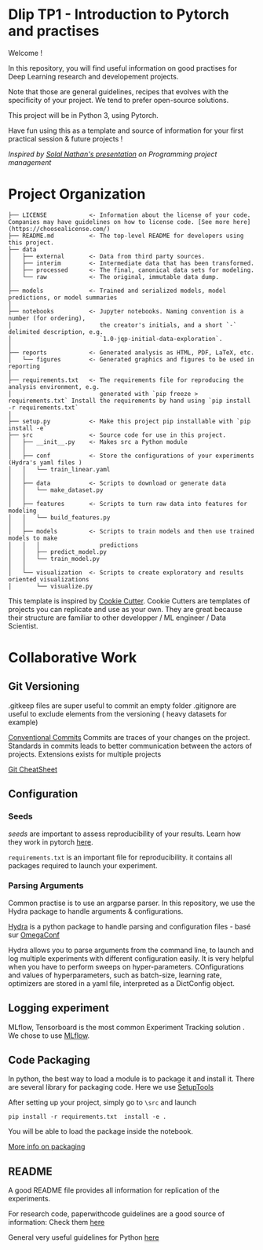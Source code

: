 # Dlip TP1 - Introduction to Pytorch and practises
Welcome !

In this repository, you will find useful information  on good practises for Deep Learning research and developement projects.   

Note that those are general guidelines, recipes that evolves with the specificity of your project. We tend to prefer open-source solutions. 

This project will be in Python 3, using Pytorch. 

Have fun using this as a template and source of information for your first practical session & future projects !

*Inspired by [Solal Nathan's presentation](https://hebergement.universite-paris-saclay.fr/sepag/2023_05_24_Programming_Project_Management.pdf) on Programming project management*

# Project Organization



```
├── LICENSE            <- Information about the license of your code. Companies may have guidelines on how to license code. [See more here](https://choosealicense.com/)
├── README.md          <- The top-level README for developers using this project.
├── data
│   ├── external       <- Data from third party sources.
│   ├── interim        <- Intermediate data that has been transformed.
│   ├── processed      <- The final, canonical data sets for modeling.
│   └── raw            <- The original, immutable data dump.
│
├── models             <- Trained and serialized models, model predictions, or model summaries
│
├── notebooks          <- Jupyter notebooks. Naming convention is a number (for ordering),
│                         the creator's initials, and a short `-` delimited description, e.g.
│                         `1.0-jqp-initial-data-exploration`.
│
├── reports            <- Generated analysis as HTML, PDF, LaTeX, etc.
│   └── figures        <- Generated graphics and figures to be used in reporting
│ 
├── requirements.txt   <- The requirements file for reproducing the analysis environment, e.g.
│                         generated with `pip freeze > requirements.txt` Install the requirements by hand using `pip install -r requirements.txt`
│
├── setup.py           <- Make this project pip installable with `pip install -e`
├── src                <- Source code for use in this project.
│   ├── __init__.py    <- Makes src a Python module
│   │
│   ├── conf           <- Store the configurations of your experiments (Hydra's yaml files )
│   │   └── train_linear.yaml
│   │
│   ├── data           <- Scripts to download or generate data
│   │   └── make_dataset.py
│   │
│   ├── features       <- Scripts to turn raw data into features for modeling
│   │   └── build_features.py
│   │
│   ├── models         <- Scripts to train models and then use trained models to make
│   │   │                 predictions
│   │   ├── predict_model.py
│   │   └── train_model.py
│   │
│   └── visualization  <- Scripts to create exploratory and results oriented visualizations
│       └── visualize.py

```


This template is inspired by [Cookie Cutter](https://drivendata.github.io/cookiecutter-data-science/). Cookie Cutters  are templates of projects you can replicate and use as your own. They are great because their structure are familiar to other developper / ML engineer / Data Scientist. 

# Collaborative Work 

## Git Versioning

.gitkeep files are super useful to commit an empty folder
.gitignore are useful to exclude elements from the versioning ( heavy datasets for example) 

[Conventional Commits](https://www.conventionalcommits.org/en/v1.0.0/) Commits are traces of your changes on the project. Standards in commits leads to better communication between the actors of projects. Extensions exists for multiple projects 

[Git CheatSheet](https://training.github.com/downloads/github-git-cheat-sheet.pdf)


## Configuration


### Seeds 

*seeds* are important to assess reproducibility of your results. Learn how they work in pytorch [here](https://pytorch.org/docs/stable/notes/randomness.html).

`requirements.txt` is an important file for reproducibility. it contains all packages required to launch your experiment. 

### Parsing Arguments


Common practise is to use an argparse parser. In this repository, we use the Hydra package to handle arguments & configurations.


[Hydra](https://hydra.cc/docs/intro/) is a python package to handle parsing and configuration files 
	- basé sur [OmegaConf](https://github.com/omry/omegaconf)

Hydra allows you to parse arguments from the command line, to launch and log multiple experiments with different configuration easily. 
It is very helpful when you have to perform sweeps on hyper-parameters. COnfigurations and values of hyperparameters, such as batch-size, learning rate, optimizers are stored in a yaml file, interpreted as a DictConfig object. 

## Logging experiment

MLflow, Tensorboard is the most common Experiment Tracking solution .  We chose to use [MLflow](https://www.mlflow.org/).

## Code Packaging 

In python, the best way to load a module is to package it and install it.  There are several library for packaging code. Here we use [SetupTools](https://setuptools.pypa.io/en/latest/userguide/quickstart.html)



After setting up your project, simply go to `\src` and launch

```pip install -r requirements.txt  install -e . ```

You will be able to load the package inside the notebook. 

[More info on packaging](https://packaging.python.org/en/latest/)

## README

A good README file provides all information for replication of the experiments. 

For research code, paperwithcode guidelines are a good source of information:
Check them [here](https://github.com/paperswithcode/releasing-research-code/tree/master)

General very useful guidelines for Python [here](https://docs.python-guide.org/) 


